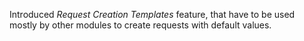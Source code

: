 Introduced *Request Creation Templates* feature,
that have to be used mostly by other modules to create requests with default values.
